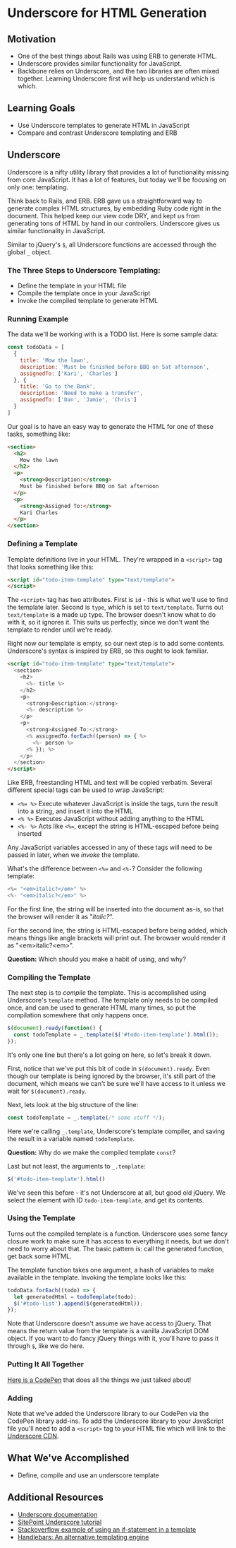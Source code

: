 # Underscore for HTML Generation

## Motivation
- One of the best things about Rails was using ERB to generate HTML.
- Underscore provides similar functionality for JavaScript.
- Backbone relies on Underscore, and the two libraries are often mixed together. Learning Underscore first will help us understand which is which.

## Learning Goals
- Use Underscore templates to generate HTML in JavaScript
- Compare and contrast Underscore templating and ERB

## Underscore
Underscore is a nifty utility library that provides a lot of functionality missing from core JavaScript. It has a lot of features, but today we'll be focusing on only one: templating.

Think back to Rails, and ERB. ERB gave us a straightforward way to generate complex HTML structures, by embedding Ruby code right in the document. This helped keep our view code DRY, and kept us from generating tons of HTML by hand in our controllers. Underscore gives us similar functionality in JavaScript.

Similar to jQuery's `$`, all Underscore functions are accessed through the global `_` object.

### The Three Steps to Underscore Templating:

- Define the template in your HTML file
- Compile the template once in your JavaScript
- Invoke the compiled template to generate HTML

### Running Example
The data we'll be working with is a TODO list. Here is some sample data:

```javascript
const todoData = [
  {
    title: 'Mow the lawn',
    description: 'Must be finished before BBQ on Sat afternoon',
    assignedTo: ['Kari', 'Charles']
  }, {
    title: 'Go to the Bank',
    description: 'Need to make a transfer',
    assignedTo: ['Dan', 'Jamie', 'Chris']
  }
]
```

Our goal is to have an easy way to generate the HTML for one of these tasks, something like:

```html
<section>
  <h2>
    Mow the lawn
  </h2>
  <p>
    <strong>Description:</strong>
    Must be finished before BBQ on Sat afternoon
  </p>
  <p>
    <strong>Assigned To:</strong>
    Kari Charles
  </p>
</section>
```

### Defining a Template
Template definitions live in your HTML. They're wrapped in a `<script>` tag that looks something like this:

```html
<script id="todo-item-template" type="text/template">
</script>
```

The `<script>` tag has two attributes. First is `id` - this is what we'll use to find the template later. Second is `type`, which is set to `text/template`. Turns out `text/template` is a made up type. The browser doesn't know what to do with it, so it ignores it. This suits us perfectly, since we don't want the template to render until we're ready.

Right now our template is empty, so our next step is to add some contents. Underscore's syntax is inspired by ERB, so this ought to look familiar.

```html
<script id="todo-item-template" type="text/template">
  <section>
    <h2>
      <%- title %>
    </h2>
    <p>
      <strong>Description:</strong>
      <%- description %>
    </p>
    <p>
      <strong>Assigned To:</strong>
      <% assignedTo.forEach((person) => { %>
        <%- person %>
      <% }); %>
    </p>
  </section>
</script>
```

Like ERB, freestanding HTML and text will be copied verbatim. Several different special tags can be used to wrap JavaScript:
- `<%= %>` Execute whatever JavaScript is inside the tags, turn the result into a string, and insert it into the HTML
- `<% %>`  Executes JavaScript without adding anything to the HTML
- `<%- %>` Acts like `<%=`, except the string is HTML-escaped before being inserted

Any JavaScript variables accessed in any of these tags will need to be passed in later, when we _invoke_ the template.

What's the difference between `<%=` and `<%-`? Consider the following template:

```javascript
<%= "<em>italic?</em>" %>
<%- "<em>italic?</em>" %>
```

For the first line, the string will be inserted into the document as-is, so that the browser will render it as "_italic?_".

For the second line, the string is HTML-escaped before being added, which means things like angle brackets will print out. The browser would render it as "&lt;em&gt;italic?&lt;em&gt;".

**Question:** Which should you make a habit of using, and why?

### Compiling the Template
The next step is to _compile_ the template. This is accomplished using Underscore's `template` method. The template only needs to be compiled once, and can be used to generate HTML many times, so put the compilation somewhere that only happens once.

```javascript
$(document).ready(function() {
  const todoTemplate = _.template($('#todo-item-template').html());
});
```

It's only one line but there's a lot going on here, so let's break it down.

First, notice that we've put this bit of code in `$(document).ready`. Even though our template is being ignored by the browser, it's still part of the document, which means we can't be sure we'll have access to it unless we wait for `$(document).ready`.

Next, lets look at the big structure of the line:

```javascript
const todoTemplate = _.template(/* some stuff */);
```

Here we're calling `_.template`, Underscore's template compiler, and saving the result in a variable named `todoTemplate`.

**Question:** Why do we make the compiled template `const`?

Last but not least, the arguments to `_.template`:

```javascript
$('#todo-item-template').html()
```

We've seen this before - it's not Underscore at all, but good old jQuery. We select the element with ID `todo-item-template`, and get its contents.

### Using the Template
Turns out the compiled template is a function. Underscore uses some fancy closure work to make sure it has access to everything it needs, but we don't need to worry about that. The basic pattern is: call the generated function, get back some HTML.

The template function takes one argument, a hash of variables to make available in the template. Invoking the template looks like this:

```javascript
todoData.forEach((todo) => {
  let generatedHtml = todoTemplate(todo);
  $('#todo-list').append($(generatedHtml));
});
```

Note that Underscore doesn't assume we have access to jQuery. That means the return value from the template is a vanilla JavaScript DOM object. If you want to do fancy jQuery things with it, you'll have to pass it through `$`, like we do here.

### Putting It All Together
[Here is a CodePen](http://codepen.io/droberts-ada/pen/wodpWe?editors=1011) that does all the things we just talked about!

### Adding
Note that we've added the Underscore library to our CodePen via the CodePen library add-ins. To add the Underscore library to your JavaScript file you'll need to add a `<script>` tag to your HTML file which will link to the [Underscore CDN](https://cdnjs.com/libraries/underscore.js/).

## What We've Accomplished
- Define, compile and use an underscore template

## Additional Resources
- [Underscore documentation](http://underscorejs.org/)
- [SitePoint Underscore tutorial](https://www.sitepoint.com/getting-started-with-underscore-js/)
- [Stackoverflow example of using an if-statement in a template](http://stackoverflow.com/questions/7230470/how-to-use-if-statements-in-underscore-js-templates)
- [Handlebars: An alternative templating engine](http://handlebarsjs.com/)
